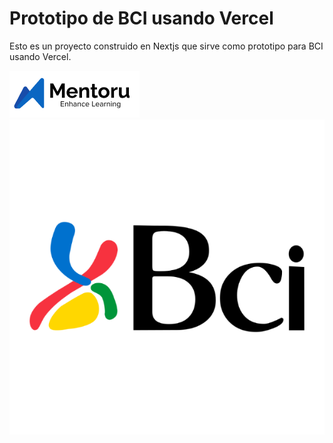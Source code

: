 # Prototipo de BCI usando Vercel

Esto es un proyecto construido en Nextjs que sirve como prototipo para BCI usando Vercel.

![image](./lib/img/logo-full-1.png)
![image](./lib/img/bci.png)

